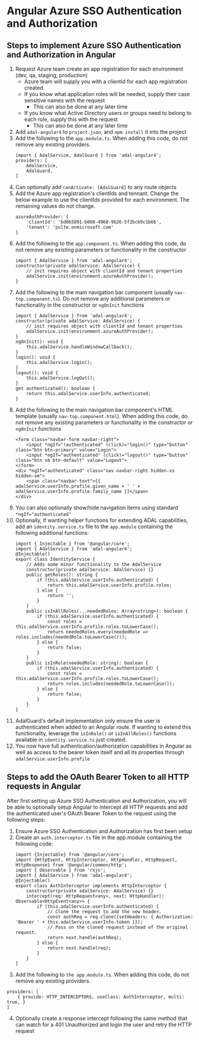 # Angular Azure SSO Authentication and Authorization

## Steps to implement Azure SSO Authentication and Authorization in Angular
1.	Request Azure team create an app registration for each environment (dev, qa, staging, production)
	* Azure team will supply you with a clientId for each app registration created
	*	If you know what application roles will be needed, supply their case sensitive names with the request
		* This can also be done at any later time
	* If you know what Active Directory users or groups need to belong to each role, supply this with the request
		* This can also be done at any later time
2.	Add ```adal-angular4``` to ```project.json```, and ```npm install``` it into the project
3.	Add the following to the ```app.module.ts```.  When adding this code, do not remove any existing providers.
	```
	import { AdalService, AdalGuard } from 'adal-angular4';
	providers: [
		AdalService,
		AdalGuard,
	]
	```
4.	Can optionally add ```canActivate: [AdalGuard]``` to any route objects
5.	Add the Azure app registration's clientIds and tennant.  Change the below example to use the clientIds provided for each environment.  The remaining values do not change.
	```
    azureAuthProvider: {
        'clientId': 'bd065891-b008-4968-9b26-5f2bcb9c1b66',
        'tenant': 'pulte.onmicrosoft.com'
    }
	```
6.	Add the following to the ```app.component.ts```.  When adding this code, do not remove any existing parameters or functionality in the constructor
	```
	import { AdalService } from 'adal-angular4';
	constructor(private adalService: AdalService) {
		// init requires object with clientId and tenant properties
		adalService.init(environment.azureAuthProvider);
	}
	```
7.	Add the following to the main navigation bar component (usually ```nav-top.component.ts```).  Do not remove any additional parameters or functionality in the constructor or ```ngOnInit``` functions
	```
	import { AdalService } from 'adal-angular4';
	constructor(private adalService: AdalService) {
		// init requires object with clientId and tenant properties
		adalService.init(environment.azureAuthProvider);
	}
	ngOnInit(): void {
		this.adalService.handleWindowCallback();
	}
	login(): void {
		this.adalService.login();
	}
	logout(): void {
		this.adalService.logOut();
	}
	get authenticated(): boolean {
		return this.adalService.userInfo.authenticated;
	}
	```
8.	Add the following to the main navigation bar component's HTML template (usually ```nav-top.component.html```).  When adding this code, do not remove any existing parameters or functionality in the constructor or ```ngOnInit``` functions
	```
	<form class="navbar-form navbar-right">
		<input *ngIf="!authenticated" (click)="login()" type="button" class="btn btn-primary" value="Login">
		<input *ngIf="authenticated" (click)="logout()" type="button" class="btn sm btn-default" value="Logout">
	</form>
	<div *ngIf="authenticated" class="nav navbar-right hidden-xs hidden-sm">
		<span class="navbar-text">{{ adalService.userInfo.profile.given_name + ' ' + adalService.userInfo.profile.family_name }}</span>
	</div>
	```
9.	You can also optionally show/hide navigation items using standard ```*ngIf="authenticated"```
10.	Optionally, if wanting helper functions for extending ADAL capabilities, add an ```identity.service.ts``` file to the ```app.module``` containing the following additional functions:
	```
	import { Injectable } from '@angular/core';
	import { AdalService } from 'adal-angular4';
	@Injectable()
	export class IdentityService {
		// Adds some minor functionality to the AdalService
		constructor(private adalService: AdalService) {}
		public getRoles(): string {
			if (this.adalService.userInfo.authenticated) {
				return this.adalService.userInfo.profile.roles;
			} else {
				return '';
			}
		}
		public isInAllRoles(...neededRoles: Array<string>): boolean {
			if (this.adalService.userInfo.authenticated) {
				const roles = this.adalService.userInfo.profile.roles.toLowerCase();
				return neededRoles.every(neededRole => roles.includes(neededRole.toLowerCase()));
			} else {
				return false;
			}
		}
		public isInRole(neededRole: string): boolean {
			if (this.adalService.userInfo.authenticated) {
				const roles = this.adalService.userInfo.profile.roles.toLowerCase();
				return roles.includes(neededRole.toLowerCase());
			} else {
				return false;
			}
		}
	}
	```
11.	AdalGuard's default implementation only ensure the user is authenticated when added to an Angular route.  If wanting to extend this functionality, leverage the ```isInRole()``` or ```isInAllRoles()``` functions available in ```identity.service.ts``` just created.
12.	You now have full authentication/authorization capabilities in Angular as well as access to the bearer token itself and all its properties through ```adalService.userInfo.profile```
 
 
## Steps to add the OAuth Bearer Token to all HTTP requests in Angular
After first setting up Azure SSO Authentication and Authorization, you will be able to optionally setup Angular to intercept all HTTP requests and add the authenticated user's OAuth Bearer Token to the request using the following steps:
 
1.	Ensure Azure SSO Authentication and Authorization has first been setup
2.	Create an ```auth.interceptor.ts``` file in the app.module containing the following code:
	```
	import {Injectable} from '@angular/core';
	import {HttpEvent, HttpInterceptor, HttpHandler, HttpRequest, HttpResponse} from '@angular/common/http';
	import { Observable } from 'rxjs';
	import { AdalService } from 'adal-angular4';
	@Injectable()
	export class AuthInterceptor implements HttpInterceptor {
		constructor(private adalService: AdalService) {}
		intercept(req: HttpRequest<any>, next: HttpHandler): Observable<HttpEvent<any>> {
			if (this.adalService.userInfo.authenticated) {
				// Clone the request to add the new header.
				const authReq = req.clone({setHeaders: { Authorization: 'Bearer ' + this.adalService.userInfo.token }});
				// Pass on the cloned request instead of the original request.
				return next.handle(authReq);
			} else {
				return next.handle(req);
			}
		}
	}
	```
3.	Add the following to ```the app.module.ts```.  When adding this code, do not remove any existing providers.
```
providers: [
    { provide: HTTP_INTERCEPTORS, useClass: AuthInterceptor, multi: true, }
]
```
4.	Optionally create a response intercept following the same method that can watch for a 401 Unauthorized and login the user and retry the HTTP request
